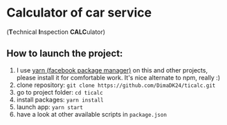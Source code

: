 # Calculator of car service
(**T**echnical **I**nspection **CALC**ulator)

## How to launch the project:

1. I use [yarn (facebook package manager)](https://yarnpkg.com/en/docs/install)
on this and other projects, please install it for comfortable work.
It's nice alternate to npm, really :)
2. clone repository: `git clone https://github.com/DimaDK24/ticalc.git`
3. go to project folder: `cd ticalc`
4. install packages: `yarn install`
5. launch app: `yarn start`
6. have a look at other available scripts in `package.json`
